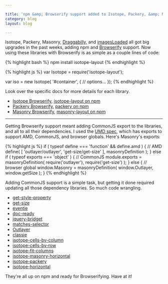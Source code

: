 ```yaml
---

title: 'npm &amp; Browserify support added to Isotope, Packery, &amp; Masonry'
category: blog
layout: blog

---
```


Isotope, Packery, Masonry, [Draggabilly](http://draggabilly.desandro.com/), and [imagesLoaded](http://imagesloaded.desandro.com/) all got big upgrades in the past weeks, adding npm and [Browserify](http://browserify.org/) support. Now using these libraries with Browserify is as simple as a couple lines of code:

{% highlight bash %}
npm install isotope-layout
{% endhighlight %}

{% highlight js %}
var Isotope = require('isotope-layout');

var iso = new Isotope( '#container', {
  // options...
});
{% endhighlight %}

Look over the specific docs for more details for each library.

+ [Isotope Browserify](http://isotope.metafizzy.co/appendix.html#browserify), [isotope-layout on npm](https://npmjs.org/package/isotope-layout)
+ [Packery Browserify](http://packery.metafizzy.co/appendix.html#browserify), [packery on npm](https://npmjs.org/package/packery)
+ [Masonry Browserify](http://masonry.desandro.com/appendix.html#browserify), [masonry-layout on npm](https://npmjs.org/package/masonry-layout)

---

Getting Browserify support meant adding CommonJS export to the libraries, and all to all their dependencies. I used the [UMD spec](https://github.com/umdjs/umd/blob/master/returnExportsGlobal.js), which has exports to support AMD, CommonJS, and browser globals. Here's Masonry's exports:

{% highlight js %}
if ( typeof define === 'function' && define.amd ) {
  // AMD
  define( [
      'outlayer/outlayer',
      'get-size/get-size'
    ],
    masonryDefinition );
} else if ( typeof exports === 'object' ) {
  // CommonJS
  module.exports = masonryDefinition(
    require('outlayer'),
    require('get-size')
  );
} else {
  // browser global
  window.Masonry = masonryDefinition(
    window.Outlayer,
    window.getSize
  );
}
{% endhighlight %}

Adding CommonJS support is a simple task, but getting it done required updating all those dependency libraries. So much code wrangling.

+ [get-style-property](https://github.com/desandro/get-style-property)
+ [get-size](https://github.com/desandro/get-size)
+ [eventie](https://github.com/desandro/eventie)
+ [doc-ready](https://github.com/desandro/doc-ready)
+ [jquery-bridget](https://github.com/desandro/jquery-bridget)
+ [matches-selector](https://github.com/desandro/matches-selector)
+ [Outlayer](https://github.com/metafizzy/outlayer)
+ [classie](https://github.com/desandro/classie)
+ [isotope-cells-by-column](https://github.com/metafizzy/isotope-cells-by-column)
+ [isotope-cells-by-row](https://github.com/metafizzy/isotope-cells-by-row)
+ [isotope-fit-columns](https://github.com/metafizzy/isotope-columns)
+ [isotope-masonry-horizontal](https://github.com/metafizzy/isotope-masonry-horizontal)
+ [isotope-packery](https://github.com/metafizzy/isotope-packery)
+ [isotope-horizontal](https://github.com/metafizzy/isotope-horizontal)

They're all up on npm and ready for Browserifying. Have at it!
